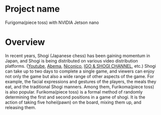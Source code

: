 # Project name
Furigoma(piece toss) with NVIDIA Jetson nano

# Overview
In recent years, Shogi (Japanese chess) has been gaining momentum in Japan, and Shogi is being distributed on various video distribution platforms. ([Youtube](https://www.youtube.com/), [Abema](https://abema.tv/now-on-air/shogi), [Niconico](https://live.nicovideo.jp/), [IGO & SHOGI CHANNEL](https://www.igoshogi.net/), etc.)
Shogi can take up to two days to complete a single game, and viewers can enjoy not only the game but also a wide range of other aspects of the game.
For example, the facial expressions and gestures of the players, the meals they eat, and the traditional Shogi manners.
Among them, Furikoma(piece toss) is also popular.
Furikoma(piece toss) is a formal method of randomly determining the first and second positions in a game of shogi. It is the action of taking five hohei(pawn) on the board, mixing them up, and releasing them.


